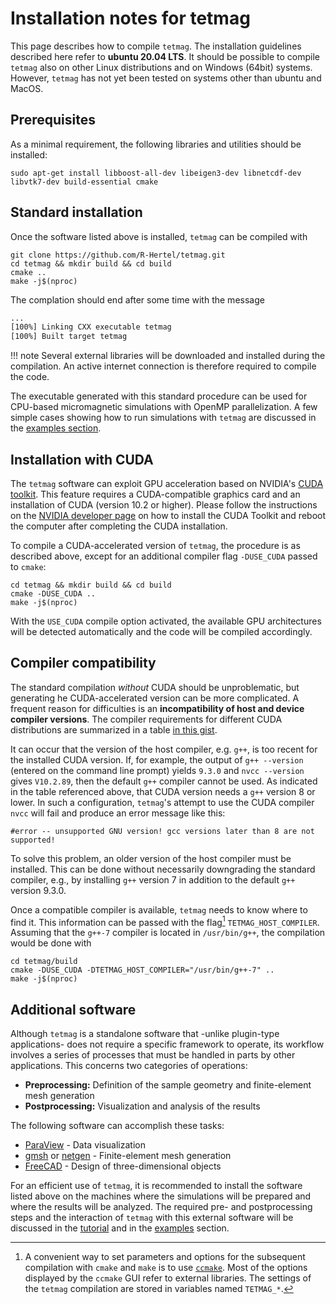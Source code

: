 # Installation notes for tetmag

This page describes how to compile `tetmag`. The installation guidelines described here refer to **ubuntu 20.04 LTS**. It should be possible to compile `tetmag` also on other Linux distributions and on Windows (64bit) systems. However, `tetmag` has not yet been tested on systems other than ubuntu and MacOS.  

## Prerequisites

As a minimal requirement, the following libraries and utilities should be installed:

    sudo apt-get install libboost-all-dev libeigen3-dev libnetcdf-dev libvtk7-dev build-essential cmake 

## Standard installation 

Once the software listed above is installed, `tetmag` can be compiled with

    git clone https://github.com/R-Hertel/tetmag.git
    cd tetmag && mkdir build && cd build 
    cmake ..
    make -j$(nproc)

The complation should end after some time with the message

````bash
...
[100%] Linking CXX executable tetmag
[100%] Built target tetmag
````

!!! note
    Several external libraries will be downloaded and installed during the compilation. An active internet connection is therefore required to compile the code.

The executable generated with this standard procedure can be used for CPU-based micromagnetic simulations with OpenMP parallelization. 
A few simple cases showing how to run simulations with `tetmag` are discussed in the [examples section](examples.md).

## Installation with CUDA 

The `tetmag` software can exploit GPU acceleration based on NVIDIA's [CUDA toolkit](https://developer.nvidia.com/cuda-toolkit). This feature requires a CUDA-compatible graphics card and an installation of CUDA (version 10.2 or higher). Please follow the instructions on the [NVIDIA developer page](https://developer.nvidia.com/cuda-downloads) on how to install the CUDA Toolkit and reboot the computer after completing the CUDA installation.

To compile a CUDA-accelerated version of `tetmag`, the procedure is as described above, except for an additional compiler flag `-DUSE_CUDA` passed to `cmake`:

    cd tetmag && mkdir build && cd build 
    cmake -DUSE_CUDA ..
    make -j$(nproc)

With the `USE_CUDA` compile option activated, the available GPU architectures will be detected automatically and the code will be compiled accordingly. 

## Compiler compatibility

The standard compilation *without* CUDA should be unproblematic, but generating he CUDA-accelerated version can be more complicated. A frequent reason for difficulties is an **incompatibility of host and device compiler versions**. The compiler requirements for different CUDA distributions are summarized in a table [in this gist](https://gist.github.com/ax3l/9489132#nvcc). 


It can occur that the version of the host compiler, e.g. `g++`, is too recent for the installed CUDA version. If, for example, the output of `g++ --version` (entered on the command line prompt) yields `9.3.0` and `nvcc --version` gives `V10.2.89`, then the default `g++` compiler cannot be used. As indicated in the table referenced above, that CUDA version needs a `g++` version 8 or lower.
In such a configuration, `tetmag`'s attempt to use the CUDA compiler `nvcc` will fail and produce an error message like this:

    #error -- unsupported GNU version! gcc versions later than 8 are not supported!
To solve this problem, an older version of the host compiler must be installed. This can be done without necessarily downgrading the standard compiler, e.g., by installing `g++` version 7 in addition to the default `g++` version 9.3.0. 

Once a compatible compiler is available, `tetmag` needs to know where to find it. This information can be passed with the flag[^1] `TETMAG_HOST_COMPILER`. Assuming that the `g++-7` compiler is located in `/usr/bin/g++`, the compilation would be done with

    cd tetmag/build
    cmake -DUSE_CUDA -DTETMAG_HOST_COMPILER="/usr/bin/g++-7" ..
    make -j$(nproc)

[^1]:
    A convenient way to set parameters and options for the subsequent compilation with `cmake` and  `make` is to use [`ccmake`](https://cmake.org/cmake/help/latest/manual/ccmake.1.html). Most of the options displayed by the `ccmake` GUI refer to external libraries. The settings of the `tetmag` compilation are stored in variables named `TETMAG_*`.

## Additional software
Although `tetmag` is a standalone software that -unlike plugin-type applications- does not require a specific framework to operate, its workflow involves a series of processes that must be handled in parts by other applications. This concerns two categories of operations:

- **Preprocessing:** Definition of the sample geometry and finite-element mesh generation
- **Postprocessing:** Visualization and analysis of the results 

The following software can accomplish these tasks:

- [ParaView](https://www.paraview.org) - Data visualization 
- [gmsh](https://gmsh.info) or [netgen](https://ngsolve.org) - Finite-element mesh generation
- [FreeCAD](https://www.freecadweb.org) - Design of three-dimensional objects

For an efficient use of `tetmag`, it is recommended to install the software listed above on the machines where the simulations will be prepared and where the results will be analyzed. The required pre- and postprocessing steps and the interaction of `tetmag` with this external software will be discussed in the [tutorial](userguide.md) and in the [examples](examples.md) section. 
